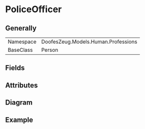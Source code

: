 # PoliceOfficer

## Generally

|||
|-|-|
|Namespace|DoofesZeug.Models.Human.Professions|
|BaseClass|Person|

## Fields

## Attributes

## Diagram

## Example

